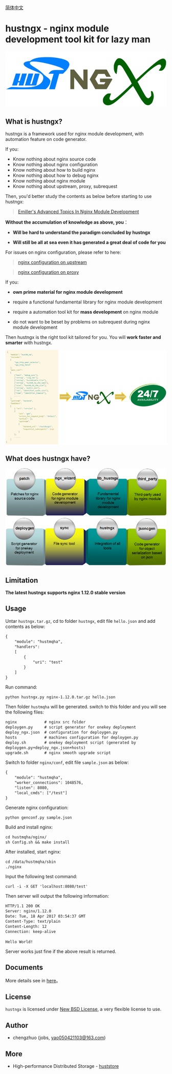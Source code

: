 [简体中文](README_ZH.md)

# hustngx - nginx module development tool kit for lazy man #
![logo](res/logo.png)

## What is hustngx? ##

hustngx is a framework used for nginx module development, with automation feature on code generator.

If you:  

- Know nothing about nginx source code
- Know nothing about nginx configuration
- Know nothing about how to build nginx
- Know nothing about how to debug nginx
- Know nothing about nginx module
- Know nothing about upstream, proxy, subrequest

Then, you'd better study the contents as below before starting to use hustngx:  

> [Emiller's Advanced Topics In Nginx Module Development](http://www.evanmiller.org/nginx-modules-guide-advanced.html)

**Without the accumulation of knowledge as above, you**：  

- **Will be hard to understand the paradigm concluded by hustngx**

- **Will still be all at sea even it has generated a great deal of code for you**

For issues on nginx configuration, please refer to here:

> [nginx configuration on upstream](http://nginx.org/en/docs/http/ngx_http_upstream_module.html)

> [nginx configuration on proxy](http://nginx.org/en/docs/http/ngx_http_proxy_module.html)

If you:  

- **own prime material for nginx module development**

- require a functional fundamental library for nginx module development

- require a automation tool kit for **mass development** on nginx module

- do not want to be beset by problems on subrequest during nginx module development

Then hustngx is the right tool kit tailored for you. You will **work faster and smarter** with hustngx.  

![hustngx](res/hustngx.png)

## What does hustngx have? ##

![modules](res/modules.png)

## Limitation ##

**The latest hustngx supports nginx 1.12.0 stable version**

## Usage ##

Untar `hustngx.tar.gz`, cd to folder `hustngx`, edit file `hello.json` and add contents as below:  

    {
        "module": "hustmqha",
        "handlers":
        [
            {
                "uri": "test"
            }
        ]
    }

Run command:  

    python hustngx.py nginx-1.12.0.tar.gz hello.json

Then folder `hustmqha` will be generated. switch to this folder and you will see the following files:  

    nginx            # nginx src folder
    deploygen.py     # script generator for onekey deployment
    deploy_ngx.json  # configuration for deploygen.py
    hosts            # machines configuration for deploygen.py
    deploy.sh        # onekey deployment script (generated by deploygen.py+deploy_ngx.json+hosts)
    upgrade.sh       # nginx smooth upgrade script


Switch to folder `nginx/conf`, edit file `sample.json` as below:  

    {
	    "module": "hustmqha",
	    "worker_connections": 1048576,
	    "listen": 8080,
	    "local_cmds": ["/test"]
	}

Generate nginx configuration:  

    python genconf.py sample.json

Build and install nginx:  

    cd hustmqha/nginx/
    sh Config.sh && make install

After installed, start nginx:  

    cd /data/hustmqha/sbin
    ./nginx

Input the following test command:  

    curl -i -X GET 'localhost:8080/test'

Then server will output the following information:  

    HTTP/1.1 200 OK
	Server: nginx/1.12.0
	Date: Tue, 18 Apr 2017 03:54:37 GMT
	Content-Type: text/plain
	Content-Length: 12
	Connection: keep-alive
	
	Hello World!

Server works just fine if the above result is returned.  

## Documents ##

More details see in [here](doc/en/index.md)。

## License ##

`hustngx` is licensed under [New BSD License](https://opensource.org/licenses/BSD-3-Clause), a very flexible license to use.

## Author ##

* chengzhuo (jobs, yao050421103@163.com)  

## More ##

- High-performance Distributed Storage - [huststore](https://github.com/Qihoo360/huststore)